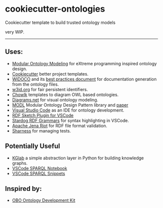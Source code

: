 # cookiecutter-ontologies

Cookiecutter template to build trusted ontology models

very WIP.

---

## Uses:

- [Modular Ontology Modeling](http://www.semantic-web-journal.net/content/modular-ontology-modeling-1) for eXtreme programming inspired ontology design.
- [Cookiecutter](https://cookiecutter.readthedocs.io/en/stable/) better project templates.
- [WIDOCO](https://github.com/dgarijo/Widoco) and its [best practices document](https://dgarijo.github.io/Widoco/doc/bestPractices/index-en.html) for documentation generation from the ontology files.
- [w3id.org](https://w3id.org) for fair persistent identifiers.
- [Chowlk](https://chowlk.linkeddata.es) templates to diagram OWL based ontologies.
- [Diagrams.net](https://www.diagrams.net) for visual ontology modeling.
- [MODL](https://github.com/Data-Semantics-Laboratory/modular-ontology-design-library) Modular Ontology Design Pattern library and [paper](https://arxiv.org/pdf/1904.05405.pdf)
- [Visual Studio Code](https://code.visualstudio.com) as an IDE for ontology development.
- [RDF Sketch Plugin for VSCode](https://marketplace.visualstudio.com/items?itemName=Zazuko.vscode-rdf-sketch)
- [Stardog RDF Grammars](https://marketplace.visualstudio.com/items?itemName=stardog-union.stardog-rdf-grammars) for syntax highlighting in VSCode.
- [Apache Jena Riot](https://jena.apache.org/documentation/io/) for RDF file format validation.
- [Sharness](https://github.com/chriscool/sharness) for managing tests.

## Potentially Useful

- [KGlab](https://derwen.ai/docs/kgl/) a simple abstraction layer in Python for building knowledge graphs.
- [VSCode SPARQL Notebook](https://marketplace.visualstudio.com/items?itemName=Zazuko.sparql-notebook)
- [VSCode SPARQL Snippets](https://marketplace.visualstudio.com/items?itemName=Zazuko.sparql-snippets)

## Inspired by:

- [OBO Ontology Development Kit](https://github.com/INCATools/ontology-development-kit)
